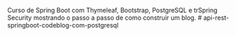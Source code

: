 Curso de Spring Boot com Thymeleaf, Bootstrap, PostgreSQL e trSpring Security mostrando o passo a passo de como construir um blog. # api-rest-springboot-codeblog-com-postgresql
